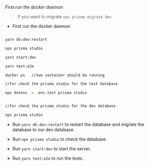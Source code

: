 *First run the docker daemon* 



> If you want to migrate `npx prisma migrate dev`

- First run the docker daemon

```bash

yarn db:dev:restart

npx prisma studio

yarn start:dev

yarn test:e2e  

docker ps   //two container should be running

//for check the prisma studio for the test database

npx dotenv -e .env.test prisma studio


//for check the prisma studio for the dev database

npx prisma studio 
```

- Run `yarn db:dev:restart` to restart the database and migrate the database to our dev database.

- Run `npx prisma studio` to check the database.

- Run `yarn start:dev` to start the server.

- Run `yarn test:e2e` to run the tests. 

